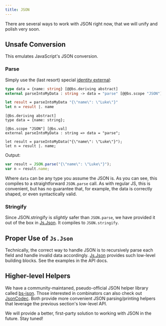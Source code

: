 ```yaml
---
title: JSON
---
```


There are several ways to work with JSON right now, that we will unify and polish very soon.

## Unsafe Conversion

This emulates JavaScript's JSON conversion.

### Parse

Simply use the (last resort) special [identity external](intro-to-external.md#special-identity-external):

```ocaml
type data = {name: string} [@@bs.deriving abstract]
external parseIntoMyData : string -> data = "parse" [@@bs.scope "JSON"][@@bs.val]

let result = parseIntoMyData "{\"name\": \"Luke\"}"
let n = result |. name
```

```reason
[@bs.deriving abstract]
type data = {name: string};

[@bs.scope "JSON"] [@bs.val]
external parseIntoMyData : string => data = "parse";

let result = parseIntoMyData("{\"name\": \"Luke\"}");
let n = result |. name;
```

Output:

```js
var result = JSON.parse("{\"name\": \"Luke\"}");
var n = result.name;
```

Where `data` can be any type you assume the JSON is. As you can see, this compiles to a straightforward `JSON.parse` call. As with regular JS, this is convenient, but has no guarantee that, for example, the data is correctly shaped, or even syntactically valid.

### Stringify

Since JSON.stringify is _slightly_ safer than `JSON.parse`, we have provided it out of the box in [Js.Json](https://bucklescript.github.io/bucklescript/api/Js.Json.html#VALstringifyAny). It compiles to `JSON.stringify`.

## Proper Use of `Js.Json`

Technically, the correct way to handle JSON is to recursively parse each field and handle invalid data accordingly. [Js.Json](https://bucklescript.github.io/bucklescript/api/Js.Json.html) provides such low-level building blocks. See the examples in the API docs.

## Higher-level Helpers

We have a community-maintaned, pseudo-official JSON helper library called [bs-json](https://github.com/reasonml-community/bs-json). Those interested in combinators can also check out [JsonCodec](https://github.com/state-machine-systems/JsonCodec). Both provide more convenient JSON parsing/printing helpers that leverage the previous section's low-level API.

We will provide a better, first-party solution to working with JSON in the future. Stay tuned!
